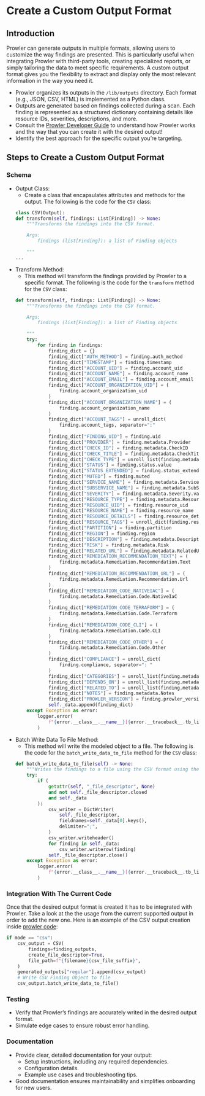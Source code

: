 # Create a Custom Output Format

## Introduction

Prowler can generate outputs in multiple formats, allowing users to customize the way findings are presented. This is particularly useful when integrating Prowler with third-party tools, creating specialized reports, or simply tailoring the data to meet specific requirements. A custom output format gives you the flexibility to extract and display only the most relevant information in the way you need it.

* Prowler organizes its outputs in the `/lib/outputs` directory. Each format (e.g., JSON, CSV, HTML) is implemented as a Python class.
* Outputs are generated based on findings collected during a scan. Each finding is represented as a structured dictionary containing details like resource IDs, severities, descriptions, and more.
* Consult the [Prowler Developer Guide](https://docs.prowler.com/projects/prowler-open-source/en/latest/) to understand how Prowler works and the way that you can create it with the desired output!
* Identify the best approach for the specific output you’re targeting.

## Steps to Create a Custom Output Format

### Schema

* Output Class:
    * Create a class that encapsulates attributes and methods for the output.
    The following is the code for the `CSV` class:
    ```python title="CSV Class"
    class CSV(Output):
    def transform(self, findings: List[Finding]) -> None:
        """Transforms the findings into the CSV format.

        Args:
            findings (list[Finding]): a list of Finding objects

        """
    ...
    ```
* Transform Method:
    * This method will transform the findings provided by Prowler to a specific format.
    The following is the code for the `transform` method for the `CSV` class:
    ```python title="Transform"
    def transform(self, findings: List[Finding]) -> None:
        """Transforms the findings into the CSV format.

        Args:
            findings (list[Finding]): a list of Finding objects

        """
        try:
            for finding in findings:
                finding_dict = {}
                finding_dict["AUTH_METHOD"] = finding.auth_method
                finding_dict["TIMESTAMP"] = finding.timestamp
                finding_dict["ACCOUNT_UID"] = finding.account_uid
                finding_dict["ACCOUNT_NAME"] = finding.account_name
                finding_dict["ACCOUNT_EMAIL"] = finding.account_email
                finding_dict["ACCOUNT_ORGANIZATION_UID"] = (
                    finding.account_organization_uid
                )
                finding_dict["ACCOUNT_ORGANIZATION_NAME"] = (
                    finding.account_organization_name
                )
                finding_dict["ACCOUNT_TAGS"] = unroll_dict(
                    finding.account_tags, separator=":"
                )
                finding_dict["FINDING_UID"] = finding.uid
                finding_dict["PROVIDER"] = finding.metadata.Provider
                finding_dict["CHECK_ID"] = finding.metadata.CheckID
                finding_dict["CHECK_TITLE"] = finding.metadata.CheckTitle
                finding_dict["CHECK_TYPE"] = unroll_list(finding.metadata.CheckType)
                finding_dict["STATUS"] = finding.status.value
                finding_dict["STATUS_EXTENDED"] = finding.status_extended
                finding_dict["MUTED"] = finding.muted
                finding_dict["SERVICE_NAME"] = finding.metadata.ServiceName
                finding_dict["SUBSERVICE_NAME"] = finding.metadata.SubServiceName
                finding_dict["SEVERITY"] = finding.metadata.Severity.value
                finding_dict["RESOURCE_TYPE"] = finding.metadata.ResourceType
                finding_dict["RESOURCE_UID"] = finding.resource_uid
                finding_dict["RESOURCE_NAME"] = finding.resource_name
                finding_dict["RESOURCE_DETAILS"] = finding.resource_details
                finding_dict["RESOURCE_TAGS"] = unroll_dict(finding.resource_tags)
                finding_dict["PARTITION"] = finding.partition
                finding_dict["REGION"] = finding.region
                finding_dict["DESCRIPTION"] = finding.metadata.Description
                finding_dict["RISK"] = finding.metadata.Risk
                finding_dict["RELATED_URL"] = finding.metadata.RelatedUrl
                finding_dict["REMEDIATION_RECOMMENDATION_TEXT"] = (
                    finding.metadata.Remediation.Recommendation.Text
                )
                finding_dict["REMEDIATION_RECOMMENDATION_URL"] = (
                    finding.metadata.Remediation.Recommendation.Url
                )
                finding_dict["REMEDIATION_CODE_NATIVEIAC"] = (
                    finding.metadata.Remediation.Code.NativeIaC
                )
                finding_dict["REMEDIATION_CODE_TERRAFORM"] = (
                    finding.metadata.Remediation.Code.Terraform
                )
                finding_dict["REMEDIATION_CODE_CLI"] = (
                    finding.metadata.Remediation.Code.CLI
                )
                finding_dict["REMEDIATION_CODE_OTHER"] = (
                    finding.metadata.Remediation.Code.Other
                )
                finding_dict["COMPLIANCE"] = unroll_dict(
                    finding.compliance, separator=": "
                )
                finding_dict["CATEGORIES"] = unroll_list(finding.metadata.Categories)
                finding_dict["DEPENDS_ON"] = unroll_list(finding.metadata.DependsOn)
                finding_dict["RELATED_TO"] = unroll_list(finding.metadata.RelatedTo)
                finding_dict["NOTES"] = finding.metadata.Notes
                finding_dict["PROWLER_VERSION"] = finding.prowler_version
                self._data.append(finding_dict)
        except Exception as error:
            logger.error(
                f"{error.__class__.__name__}[{error.__traceback__.tb_lineno}]: {error}"
            )
    ```
* Batch Write Data To File Method:
    * This method will write the modeled object to a file.
    The following is the code for the `batch_write_data_to_file` method for the `CSV` class:
    ```python title="Batch Write Data To File"
    def batch_write_data_to_file(self) -> None:
        """Writes the findings to a file using the CSV format using the `Output._file_descriptor`."""
        try:
            if (
                getattr(self, "_file_descriptor", None)
                and not self._file_descriptor.closed
                and self._data
            ):
                csv_writer = DictWriter(
                    self._file_descriptor,
                    fieldnames=self._data[0].keys(),
                    delimiter=";",
                )
                csv_writer.writeheader()
                for finding in self._data:
                    csv_writer.writerow(finding)
                self._file_descriptor.close()
        except Exception as error:
            logger.error(
                f"{error.__class__.__name__}[{error.__traceback__.tb_lineno}]: {error}"
            )
    ```

### Integration With The Current Code

Once that the desired output format is created it has to be integrated with Prowler. Take a look at the the usage from the current supported output in order to add the new one.
Here is an example of the CSV output creation inside [prowler code](https://github.com/prowler-cloud/prowler/blob/master/prowler/__main__.py):
```python title="CSV creation"
if mode == "csv":
    csv_output = CSV(
        findings=finding_outputs,
        create_file_descriptor=True,
        file_path=f"{filename}{csv_file_suffix}",
    )
    generated_outputs["regular"].append(csv_output)
    # Write CSV Finding Object to file
    csv_output.batch_write_data_to_file()
```

### Testing

* Verify that Prowler’s findings are accurately writed in the desired output format.
* Simulate edge cases to ensure robust error handling.

### Documentation

* Provide clear, detailed documentation for your output:
    * Setup instructions, including any required dependencies.
    * Configuration details.
    * Example use cases and troubleshooting tips.
* Good documentation ensures maintainability and simplifies onboarding for new users.
